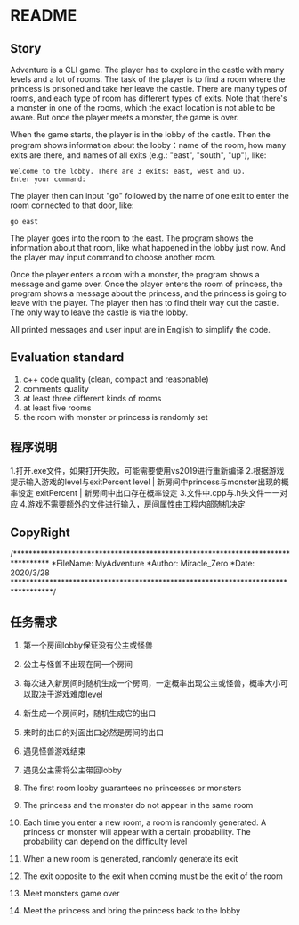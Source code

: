 # README

## Story

Adventure is a CLI game. The player has to explore in the castle with many levels and a lot of rooms. The task of the player is to find a room where the princess is prisoned and take her leave the castle. There are many types of rooms, and each type of room has different types of exits. Note that there's a monster in one of the rooms, which the exact location is not able to be aware. But once the player meets a monster, the game is over.

When the game starts, the player is in the lobby of the castle. Then the program shows information about the lobby：name of the room, how many exits are there, and names of all exits (e.g.: "east", "south", "up"), like:

```
Welcome to the lobby. There are 3 exits: east, west and up.
Enter your command:
```

The player then can input "go" followed by the name of one exit to enter the room connected to that door, like:

```
go east
```

The player goes into the room to the east. The program shows the information about that room, like what happened in the lobby just now. And the player may input command to choose another room.

Once the player enters a room with a monster, the program shows a message and game over. Once the player enters the room of princess, the program shows a message about the princess, and the princess is going to leave with the player. The player then has to find their way out the castle. The only way to leave the castle is via the lobby.

All printed messages and user input are in English to simplify the code.

## Evaluation standard

1. c++ code quality (clean, compact and reasonable)
2. comments quality
3. at least three different kinds of rooms
4. at least five rooms
5. the room with monster or princess is randomly set

## 程序说明
1.打开.exe文件，如果打开失败，可能需要使用vs2019进行重新编译
2.根据游戏提示输入游戏的level与exitPercent
	level		|	新房间中princess与monster出现的概率设定
	exitPercent	|	新房间中出口存在概率设定
3.文件中.cpp与.h头文件一一对应
4.游戏不需要额外的文件进行输入，房间属性由工程内部随机决定

## CopyRight

/*********************************************************************************
  *FileName:		MyAdventure
  *Author:		Miracle_Zero
  *Date:		2020/3/28
**********************************************************************************/

## 任务需求

1. 第一个房间lobby保证没有公主或怪兽
2. 公主与怪兽不出现在同一个房间
3. 每次进入新房间时随机生成一个房间，一定概率出现公主或怪兽，概率大小可以取决于游戏难度level
4. 新生成一个房间时，随机生成它的出口
5. 来时的出口的对面出口必然是房间的出口
6. 遇见怪兽游戏结束
7. 遇见公主需将公主带回lobby
   
1. The first room lobby guarantees no princesses or monsters
2. The princess and the monster do not appear in the same room

3. Each time you enter a new room, a room is randomly generated. 
   A princess or monster will appear with a certain probability. The probability can depend on the difficulty level
4. When a new room is generated, randomly generate its exit
5. The exit opposite to the exit when coming must be the exit of the room
6. Meet monsters game over
7. Meet the princess and bring the princess back to the lobby